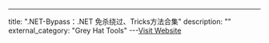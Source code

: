 ---
title: ".NET-Bypass：.NET 免杀绕过、Tricks方法合集"
description: ""
external_category: "Grey Hat Tools"
---[Visit Website](https://github.com/Ivan1ee/.NET-Bypass)


